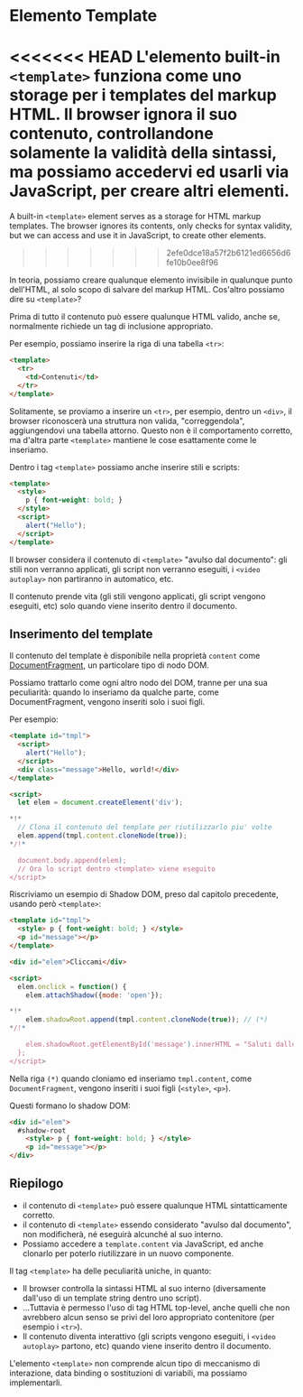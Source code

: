 
# Elemento Template

<<<<<<< HEAD
L'elemento built-in `<template>` funziona come uno storage per i templates del markup HTML. Il browser ignora il suo contenuto, controllandone solamente la validità della sintassi, ma possiamo accedervi ed usarli via JavaScript, per creare altri elementi.
=======
A built-in `<template>` element serves as a storage for HTML markup templates. The browser ignores its contents, only checks for syntax validity, but we can access and use it in JavaScript, to create other elements.
>>>>>>> 2efe0dce18a57f2b6121ed6656d6fe10b0ee8f96

In teoria, possiamo creare qualunque elemento invisibile in qualunque punto dell'HTML, al solo scopo di salvare del markup HTML. Cos'altro possiamo dire su `<template>`?

Prima di tutto il contenuto può essere qualunque HTML valido, anche se, normalmente richiede un tag di inclusione appropriato.

Per esempio, possiamo inserire la riga di una tabella `<tr>`:
```html
<template>
  <tr>
    <td>Contenuti</td>
  </tr>
</template>
```

Solitamente, se proviamo a inserire un `<tr>`, per esempio, dentro un `<div>`, il browser riconoscerà una struttura non valida, "correggendola", aggiungendovi una tabella attorno. Questo non è il comportamento corretto, ma d'altra parte `<template>` mantiene le cose esattamente come le inseriamo.

Dentro i tag `<template>` possiamo anche inserire stili e scripts:

```html
<template>
  <style>
    p { font-weight: bold; }
  </style>
  <script>
    alert("Hello");
  </script>
</template>
```

Il browser considera il contenuto di `<template>` "avulso dal documento": gli stili non verranno applicati, gli script non verranno eseguiti, i `<video autoplay>` non partiranno in automatico, etc.

Il contenuto prende vita (gli stili vengono applicati, gli script vengono eseguiti, etc) solo quando viene inserito dentro il documento.

## Inserimento del template

Il contenuto del template è disponibile nella proprietà `content` come [DocumentFragment](info:modifying-document#document-fragment), un particolare tipo di nodo DOM.

Possiamo trattarlo come ogni altro nodo del DOM, tranne per una sua peculiarità: quando lo inseriamo da qualche parte, come DocumentFragment, vengono inseriti solo i suoi figli.

Per esempio:

```html run
<template id="tmpl">
  <script>
    alert("Hello");
  </script>
  <div class="message">Hello, world!</div>
</template>

<script>
  let elem = document.createElement('div');

*!*
  // Clona il contenuto del template per riutilizzarlo piu' volte
  elem.append(tmpl.content.cloneNode(true));
*/!*

  document.body.append(elem);
  // Ora lo script dentro <template> viene eseguito
</script>
```

Riscriviamo un esempio di Shadow DOM, preso dal capitolo precedente, usando però `<template>`:

```html run untrusted autorun="no-epub" height=60
<template id="tmpl">
  <style> p { font-weight: bold; } </style>
  <p id="message"></p>
</template>

<div id="elem">Cliccami</div>

<script>
  elem.onclick = function() {
    elem.attachShadow({mode: 'open'});

*!*
    elem.shadowRoot.append(tmpl.content.cloneNode(true)); // (*)
*/!*

    elem.shadowRoot.getElementById('message').innerHTML = "Saluti dalle ombre!";
  };
</script>
```

Nella riga `(*)` quando cloniamo ed inseriamo `tmpl.content`, come `DocumentFragment`, vengono inseriti i suoi figli (`<style>`, `<p>`).

Questi formano lo shadow DOM:

```html
<div id="elem">
  #shadow-root
    <style> p { font-weight: bold; } </style>
    <p id="message"></p>
</div>
```

## Riepilogo

- il contenuto di `<template>` può essere qualunque HTML sintatticamente corretto.
- il contenuto di `<template>` essendo considerato "avulso dal documento", non modificherà, né eseguirà alcunché al suo interno.
- Possiamo accedere a `template.content` via JavaScript, ed anche clonarlo per poterlo riutilizzare in un nuovo componente.

Il tag `<template>` ha delle peculiarità uniche, in quanto:

- Il browser controlla la sintassi HTML al suo interno (diversamente dall'uso di un template string dentro uno script).
- ...Tuttavia è permesso l'uso di tag HTML top-level, anche quelli che non avrebbero alcun senso se privi del loro appropriato contenitore (per esempio i `<tr>`).
- Il contenuto diventa interattivo (gli scripts vengono eseguiti, i `<video autoplay>` partono, etc) quando viene inserito dentro il documento.

L'elemento `<template>` non comprende alcun tipo di meccanismo di interazione, data binding o sostituzioni di variabili, ma possiamo implementarli.
